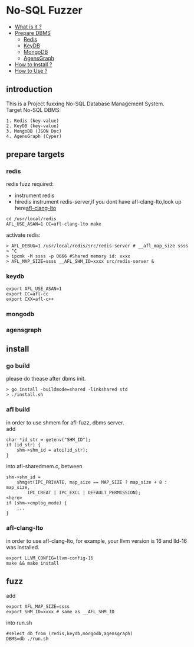 # No-SQL Fuzzer
* [What is it ?](#introduction)
* [Prepare DBMS](#prepare-targets)
   * [Redis](#redis)
   * [KeyDB](#keydb)
   * [MongoDB](#mongodb)
   * [AgensGraph](#agensgraph)
* [How to Install ?](#install)
* [How to Use ?](#fuzz)

## introduction
This is a Project fuxxing No-SQL Database Management System.<br>
Target No-SQL DBMS:
``` shell
1. Redis (key-value)
2. KeyDB (key-value)
3. MongoDB (JSON Doc)
4. AgensGraph (Cyper)
```

## prepare targets
### redis
redis fuzz required:
- instrument redis
- hiredis
instrument redis-server,if you dont have afl-clang-lto,look up here[afl-clang-lto](#afl-clang-lto)
``` shell
cd /usr/local/redis
AFL_USE_ASAN=1 CC=afl-clang-lto make
```
activate redis: 
``` shell
> AFL_DEBUG=1 /usr/local/redis/src/redis-server # __afl_map_size ssss
> ^C
> ipcmk -M ssss -p 0666 #Shared memory id: xxxx
> AFL_MAP_SIZE=ssss __AFL_SHM_ID=xxxx src/redis-server &
```
### keydb
``` shell
export AFL_USE_ASAN=1
export CC=afl-cc
export CXX=afl-c++
```
### mongodb
### agensgraph

## install
### go build
please do thease after dbms init.
``` shell
> go install -buildmode=shared -linkshared std
> ./install.sh
```
### afl build
in order to use shmem for afl-fuzz, dbms server.<br>
add
``` shell
char *id_str = getenv("SHM_ID");
if (id_str) {
    shm->shm_id = atoi(id_str);
}
```
into afl-sharedmem.c, between 
``` shell
shm->shm_id =
    shmget(IPC_PRIVATE, map_size == MAP_SIZE ? map_size + 8 : map_size,
        IPC_CREAT | IPC_EXCL | DEFAULT_PERMISSION);
<here>
if (shm->cmplog_mode) {
    ...
}
```
### afl-clang-lto
in order to use afl-clang-lto, for example, your llvm version is 16 and lld-16 was installed.
``` shell
export LLVM_CONFIG=llvm-config-16
make && make install
```
## fuzz
add
``` shell
export AFL_MAP_SIZE=ssss
export SHM_ID=xxxx # same as __AFL_SHM_ID
```
into run.sh
``` shell
#select db from (redis,keydb,mongodb,agensgraph)
DBMS=db ./run.sh 
```
